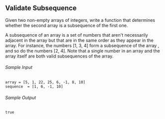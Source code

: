 ## Validate Subsequence

Given two non-empty arrays of integers, write a function that determines whether the second array is a subsequence of the first one.


A subsequence of an array is a set of numbers that aren't necessarily adjacent in the array but that are in the same order as they appear in the array. For instance, the numbers [1, 3, 4] form a subsequence of the array , and so do the numbers [2, 4]. Note that a single number in an array and the array itself are both valid subsequences of the array.

###### Sample Input
```
array = [5, 1, 22, 25, 6, -1, 8, 10]
sequence  = [1, 6, -1, 10]
```

###### Sample Output
```
true
```
  
